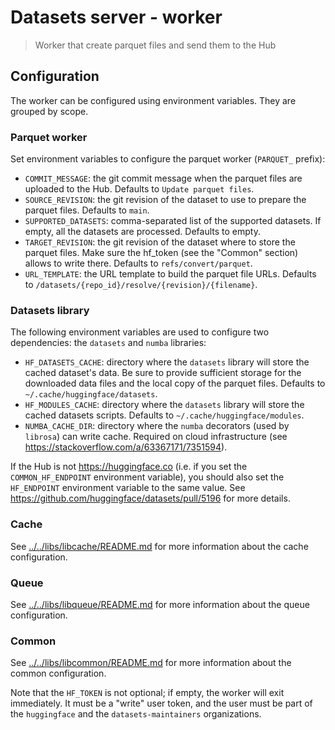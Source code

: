 # Datasets server - worker

> Worker that create parquet files and send them to the Hub

## Configuration

The worker can be configured using environment variables. They are grouped by scope.

### Parquet worker

Set environment variables to configure the parquet worker (`PARQUET_` prefix):

- `COMMIT_MESSAGE`: the git commit message when the parquet files are uploaded to the Hub. Defaults to `Update parquet files`.
- `SOURCE_REVISION`: the git revision of the dataset to use to prepare the parquet files. Defaults to `main`.
- `SUPPORTED_DATASETS`: comma-separated list of the supported datasets. If empty, all the datasets are processed. Defaults to empty.
- `TARGET_REVISION`: the git revision of the dataset where to store the parquet files. Make sure the hf_token (see the "Common" section) allows to write there. Defaults to `refs/convert/parquet`.
- `URL_TEMPLATE`: the URL template to build the parquet file URLs. Defaults to `/datasets/{repo_id}/resolve/{revision}/{filename}`.

### Datasets library

The following environment variables are used to configure two dependencies: the `datasets` and `numba` libraries:

- `HF_DATASETS_CACHE`: directory where the `datasets` library will store the cached dataset's data. Be sure to provide sufficient storage for the downloaded data files and the local copy of the parquet files. Defaults to `~/.cache/huggingface/datasets`.
- `HF_MODULES_CACHE`: directory where the `datasets` library will store the cached datasets scripts. Defaults to `~/.cache/huggingface/modules`.
- `NUMBA_CACHE_DIR`: directory where the `numba` decorators (used by `librosa`) can write cache. Required on cloud infrastructure (see https://stackoverflow.com/a/63367171/7351594).

If the Hub is not https://huggingface.co (i.e. if you set the `COMMON_HF_ENDPOINT` environment variable), you should also set the `HF_ENDPOINT` environment variable to the same value. See https://github.com/huggingface/datasets/pull/5196 for more details.

### Cache

See [../../libs/libcache/README.md](../../libs/libcache/README.md) for more information about the cache configuration.

### Queue

See [../../libs/libqueue/README.md](../../libs/libqueue/README.md) for more information about the queue configuration.

### Common

See [../../libs/libcommon/README.md](../../libs/libcommon/README.md) for more information about the common configuration.

Note that the `HF_TOKEN` is not optional; if empty, the worker will exit immediately. It must be a "write" user token, and the user must be part of the `huggingface` and the `datasets-maintainers` organizations.
